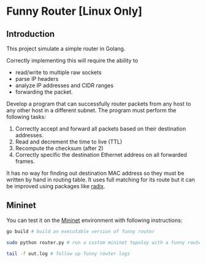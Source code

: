 # Funny Router [Linux Only]
## Introduction

This project simulate a simple router in Golang.

Correctly implementing this will require the ability to
- read/write to multiple raw sockets
- parse IP headers
- analyze IP addresses and CIDR ranges
- forwarding the packet.

Develop a program that can successfully router packets from any host to any other host in a different subnet. The program must perform the following tasks:
1. Correctly accept and forward all packets based on their destination addresses.
2. Read and decrement the time to live (TTL)
3. Recompute the checksum (after 2)
4. Correctly specific the destination Ethernet address on all forwarded frames.

It has no way for finding out destination MAC address so they must be written by hand in routing table.
It uses full matching for its route but it can be improved using packages like [radix](https://github.com/armon/go-radix).

## Mininet
You can test it on the [Mininet](http://mininet.org/) environment with following instructions:

```sh
go build # build an executable version of funny router
```

```sh
sudo python router.py # run a custom mininet topoloy with a funny router in background
```

```sh
tail -f out.log # follow up funny router logs
```
